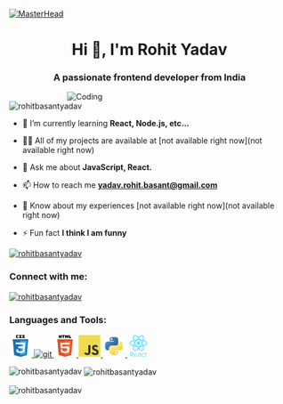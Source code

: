 [![MasterHead](https://user-images.githubusercontent.com/107936455/203690603-726e50ce-2cf6-4b62-82ee-d51ed9100f05.gif)](https://RohitBasantYadav.io)
<h1 align="center">Hi 👋, I'm Rohit Yadav</h1>
<h3 align="center">A passionate frontend developer from India</h3>
<img align="right" alt="Coding" width="400" src="https://user-images.githubusercontent.com/74038190/212749171-b84692a8-2b04-4e3b-93ca-ac14705da224.gif">

<p align="left"> <img src="https://komarev.com/ghpvc/?username=rohitbasantyadav&label=Profile%20views&color=0e75b6&style=flat" alt="rohitbasantyadav" /> </p>


- 🌱 I’m currently learning **React, Node.js, etc...**

- 👨‍💻 All of my projects are available at [not available right now](not available right now)

- 💬 Ask me about **JavaScript, React.**

- 📫 How to reach me **yadav.rohit.basant@gmail.com**

- 📄 Know about my experiences [not available right now](not available right now)

- ⚡ Fun fact **I think I am funny**
  

<p align="left"> <a href="https://github.com/ryo-ma/github-profile-trophy"><img src="https://github-profile-trophy.vercel.app/?username=rohitbasantyadav" alt="rohitbasantyadav" /></a> </p>



<h3 align="left">Connect with me:</h3>
<p align="left">
<a href="https://linkedin.com/in/rohitbasantyadav" target="_blank"><img align="center" src="https://raw.githubusercontent.com/rahuldkjain/github-profile-readme-generator/master/src/images/icons/Social/linked-in-alt.svg" alt="rohitbasantyadav" height="30" width="40" /></a>
</p>

<h3 align="left">Languages and Tools:</h3>
<p align="left"> <a href="https://www.w3schools.com/css/" target="_blank" rel="noreferrer"> <img src="https://raw.githubusercontent.com/devicons/devicon/master/icons/css3/css3-original-wordmark.svg" alt="css3" width="40" height="40"/> </a> <a href="https://git-scm.com/" target="_blank" rel="noreferrer"> <img src="https://www.vectorlogo.zone/logos/git-scm/git-scm-icon.svg" alt="git" width="40" height="40"/> </a> <a href="https://www.w3.org/html/" target="_blank" rel="noreferrer"> <img src="https://raw.githubusercontent.com/devicons/devicon/master/icons/html5/html5-original-wordmark.svg" alt="html5" width="40" height="40"/> </a> <a href="https://developer.mozilla.org/en-US/docs/Web/JavaScript" target="_blank" rel="noreferrer"> <img src="https://raw.githubusercontent.com/devicons/devicon/master/icons/javascript/javascript-original.svg" alt="javascript" width="40" height="40"/> </a> <a href="https://www.python.org" target="_blank" rel="noreferrer"> <img src="https://raw.githubusercontent.com/devicons/devicon/master/icons/python/python-original.svg" alt="python" width="40" height="40"/> </a> <a href="https://reactjs.org/" target="_blank" rel="noreferrer"> <img src="https://raw.githubusercontent.com/devicons/devicon/master/icons/react/react-original-wordmark.svg" alt="react" width="40" height="40"/> </a> </p>

<p><img align="left" src="https://github-readme-stats.vercel.app/api/top-langs?username=rohitbasantyadav&show_icons=true&locale=en&layout=compact&theme=tokyonight" alt="rohitbasantyadav" /></p>

<p>&nbsp;<img align="center" src="https://github-readme-stats.vercel.app/api?username=rohitbasantyadav&show_icons=true&locale=en&theme=tokyonight" alt="rohitbasantyadav" /></p>

<p><img align="center" src="https://github-readme-streak-stats.herokuapp.com/?user=rohitbasantyadav&theme=tokyonight" alt="rohitbasantyadav" /></p>
